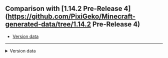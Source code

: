 ## Comparison with [1.14.2 Pre-Release 4](https://github.com/PixiGeko/Minecraft-generated-data/tree/1.14.2 Pre-Release 4)

- [Version data](#version-data)

<hr/>
<details><summary>Version data</summary>
<table><tr><th></th><th align="left">1.14.2 Pre-Release 4</th><th>1.14.2</th></tr><tr><td>World version</td><td><code>1962</code></td><td><code>1963</code></td></tr><tr><td>Protocol version</td><td><code>484</code></td><td><code>485</code></td></tr></table>
</details>